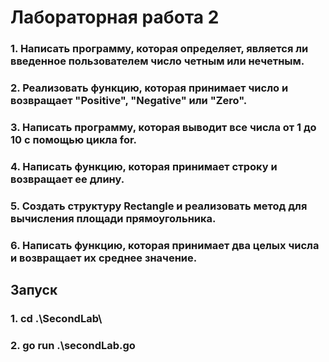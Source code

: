 # Лабораторная работа 2
### 1. Написать программу, которая определяет, является ли введенное пользователем число четным или нечетным.
### 2. Реализовать функцию, которая принимает число и возвращает "Positive", "Negative" или "Zero".
### 3. Написать программу, которая выводит все числа от 1 до 10 с помощью цикла for.
### 4. Написать функцию, которая принимает строку и возвращает ее длину.
### 5. Создать структуру Rectangle и реализовать метод для вычисления площади прямоугольника.
### 6. Написать функцию, которая принимает два целых числа и возвращает их среднее значение.

## Запуск
### 1. cd .\SecondLab\
### 2. go run .\secondLab.go